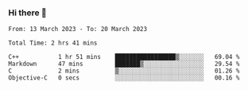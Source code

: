 ### Hi there 👋

<!--
**wangsy503/wangsy503** is a ✨ _special_ ✨ repository because its `README.md` (this file) appears on your GitHub profile.

Here are some ideas to get you started:

- 🔭 I’m currently working on ...
- 🌱 I’m currently learning ...
- 👯 I’m looking to collaborate on ...
- 🤔 I’m looking for help with ...
- 💬 Ask me about ...
- 📫 How to reach me: ...
- 😄 Pronouns: ...
- ⚡ Fun fact: ...
-->
<!--START_SECTION:waka-->

```text
From: 13 March 2023 - To: 20 March 2023

Total Time: 2 hrs 41 mins

C++           1 hr 51 mins    █████████████████▒░░░░░░░   69.04 %
Markdown      47 mins         ███████▒░░░░░░░░░░░░░░░░░   29.54 %
C             2 mins          ▒░░░░░░░░░░░░░░░░░░░░░░░░   01.26 %
Objective-C   0 secs          ░░░░░░░░░░░░░░░░░░░░░░░░░   00.16 %
```

<!--END_SECTION:waka-->
